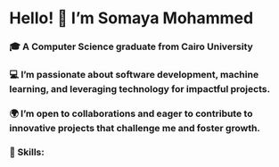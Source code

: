 <h1 align="left"> Hello! 👋 I’m Somaya Mohammed </h1>

<h3 align="left">🎓 A Computer Science graduate from Cairo University</h3>
<h3 align="left">💻 I’m passionate about software development, machine learning, and leveraging technology for impactful projects.</h3>
<h3 align="left">🌍 I’m open to collaborations and eager to contribute to innovative projects that challenge me and foster growth.</h3>
<h3 align="left">🔧 Skills:</h3>
  
